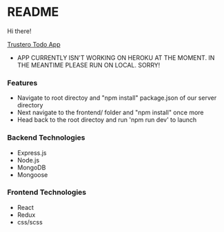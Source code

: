 # README
Hi there! 

[Trustero Todo App](https://trustero-todo-app.herokuapp.com/) 
* APP CURRENTLY ISN'T WORKING ON HEROKU AT THE MOMENT. IN THE MEANTIME PLEASE RUN ON LOCAL. SORRY!

### Features
* Navigate to root directoy and "npm install" package.json of our server directory
* Next navigate to the frontend/ folder and "npm install" once more
* Head back to the root directoy and run 'npm run dev' to launch


### Backend Technologies

* Express.js
* Node.js
* MongoDB
* Mongoose


### Frontend Technologies

* React
* Redux
* css/scss

